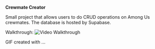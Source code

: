 **Crewmate Creator**

Small project that allows users to do CRUD operations on Among Us crewmates. The database is hosted by Supabase.

Walkthrough:
<img src='https://submissions.us-east-1.linodeobjects.com/web102/5UspNmLO.gif' title='Video Walkthrough' width='' alt='Video Walkthrough' />

<!-- Replace this with whatever GIF tool you used! -->

GIF created with ...
